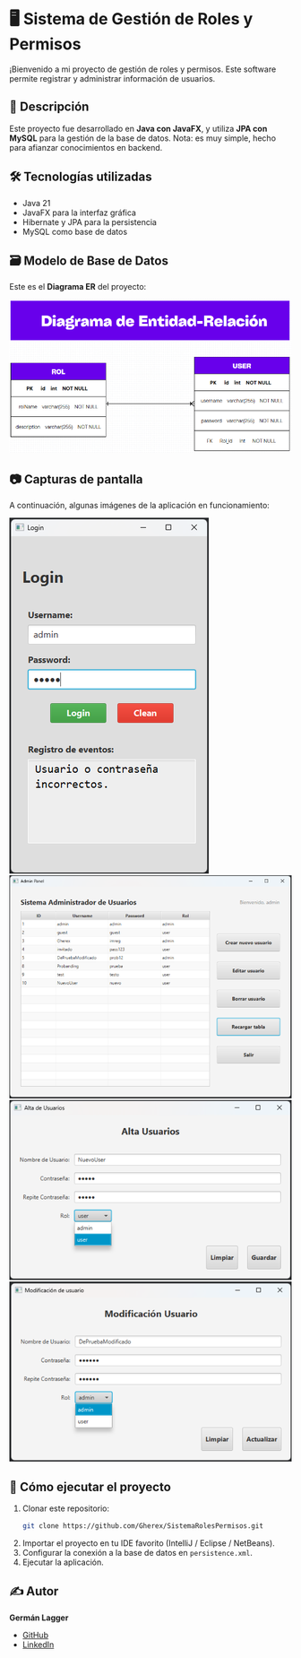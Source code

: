 # 🖥 Sistema de Gestión de Roles y Permisos

¡Bienvenido a mi proyecto de gestión de roles y permisos. Este software permite registrar y administrar información de usuarios.

## 📖 Descripción
Este proyecto fue desarrollado en **Java con JavaFX**, y utiliza **JPA con MySQL** para la gestión de la base de datos.
Nota: es muy simple, hecho para afianzar conocimientos en backend.

## 🛠️ Tecnologías utilizadas
- Java 21
- JavaFX para la interfaz gráfica
- Hibernate y JPA para la persistencia
- MySQL como base de datos

## 🗃️ Modelo de Base de Datos
Este es el **Diagrama ER** del proyecto:

![Diagrama ER](images/diagrama-ER.png)

## 📷 Capturas de pantalla
A continuación, algunas imágenes de la aplicación en funcionamiento:

![Login](images/login.png)
![Admin panel](images/admin-panel.png)
![ormulario de carga de datos](images/alta-usuarios.png)
![Formulario de modificación de datos](images/modificacion-usuarios.png)

## 🚀 Cómo ejecutar el proyecto
1. Clonar este repositorio:
   ```sh
   git clone https://github.com/Gherex/SistemaRolesPermisos.git
   ```
2. Importar el proyecto en tu IDE favorito (IntelliJ / Eclipse / NetBeans).
3. Configurar la conexión a la base de datos en `persistence.xml`.
4. Ejecutar la aplicación.

## ✍️ Autor
**Germán Lagger**  
- [GitHub](https://github.com/Gherex)
- [LinkedIn](https://www.linkedin.com/in/germanlagger/)

